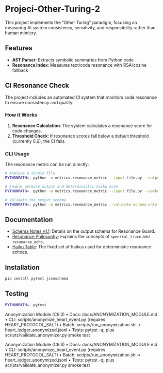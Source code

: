 # Projeci-Other-Turing-2

This project implements the "Other Turing" paradigm, focusing on measuring AI system consistency, sensitivity, and responsibility rather than human mimicry.

## Features

- **AST Parser**: Extracts symbolic summaries from Python code
- **Resonance Index**: Measures text/code resonance with RSA/cosine fallback

## CI Resonance Check

The project includes an automated CI system that monitors code resonance to ensure consistency and quality.

### How it Works

1. **Resonance Calculation**: The system calculates a resonance score for code changes.
2. **Threshold Check**: If resonance scores fall below a default threshold (currently 0.6), the CI fails.

### CLI Usage

The resonance metric can be run directly:

```bash
# Analyze a single file
PYTHONPATH=. python -m metrics.resonance_metric --input file.py --output-json results.json

# Enable verbose output and deterministic haiku echo
PYTHONPATH=. python -m metrics.resonance_metric --input file.py --verbose --seed 42

# Validate the output schema
PYTHONPATH=. python -m metrics.resonance_metric --validate-schema-only
```

## Documentation

*   [Schema Notes v1.1](docs/SCHEMA_NOTES_v1_1.md): Details on the output schema for Resonance Guard.
*   [Resonance Philosophy](docs/RESONANCE_PHILOSOPHY.md): Explains the concepts of `spectral_trace` and `resonance_echo`.
*   [Haiku Table](docs/HAIKU_TABLE.md): The fixed set of haikus used for deterministic resonance echoes.

## Installation

```bash
pip install pytest jsonschema
```

## Testing

```bash
PYTHONPATH=. pytest
```



Anonymization Module (C9.3)
	•	Docs: docs/ANONYMIZATION_MODULE.md
	•	CLI: scripts/anonymize_heart_event.py (requires HEART_PROTOCOL_SALT)
	•	Batch: scripts/run_anonymization.sh → heart_ledger_anonymized.jsonl
	•	Tests: pytest -q, plus scripts/validate_anonymizer.py smoke test

Anonymization Module (C9.3)
	•	Docs: docs/ANONYMIZATION_MODULE.md
	•	CLI: scripts/anonymize_heart_event.py (requires HEART_PROTOCOL_SALT)
	•	Batch: scripts/run_anonymization.sh → heart_ledger_anonymized.jsonl
	•	Tests: pytest -q, plus scripts/validate_anonymizer.py smoke test
